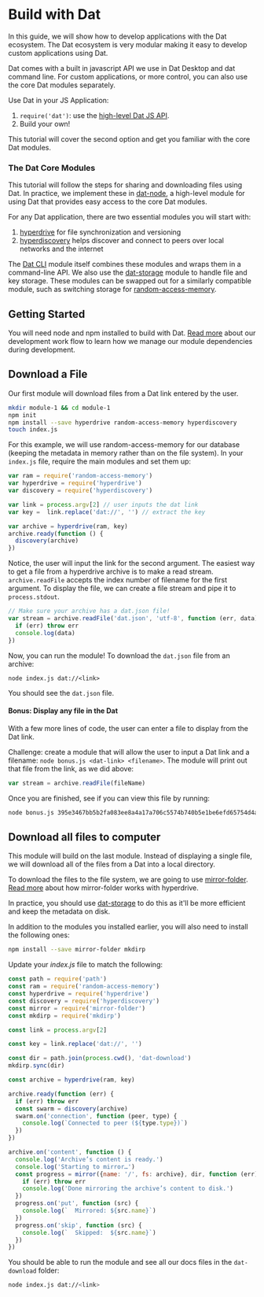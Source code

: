 # Build with Dat

In this guide, we will show how to develop applications with the Dat ecosystem. The Dat ecosystem is very modular making it easy to develop custom applications using Dat.

Dat comes with a built in javascript API we use in Dat Desktop and dat command line. For custom applications, or more control, you can also use the core Dat modules separately.

Use Dat in your JS Application:

1. `require('dat')`: use the [high-level Dat JS API](https://github.com/datproject/dat-node).
2. Build your own!

This tutorial will cover the second option and get you familiar with the core Dat modules.

### The Dat Core Modules

This tutorial will follow the steps for sharing and downloading files using Dat. In practice, we implement these in [dat-node](https://github.com/datproject/dat-node), a high-level module for using Dat that provides easy access to the core Dat modules.

For any Dat application, there are two essential modules you will start with:

1. [hyperdrive](https://npmjs.org/hyperdrive) for file synchronization and versioning
2. [hyperdiscovery](https://npmjs.org/hyperdiscovery) helps discover and connect to peers over local networks and the internet

The [Dat CLI](https://npmjs.org/dat) module itself combines these modules and wraps them in a command-line API. We also use the [dat-storage](https://github.com/datproject/dat-storage) module to handle file and key storage. These modules can be swapped out for a similarly compatible module, such as switching storage for [random-access-memory](https://github.com/mafintosh/random-access-memory).

## Getting Started

You will need node and npm installed to build with Dat. [Read more](https://github.com/datproject/dat/blob/master/CONTRIBUTING.md#development-workflow) about our development work flow to learn how we manage our module dependencies during development.

## Download a File

Our first module will download files from a Dat link entered by the user.

```bash
mkdir module-1 && cd module-1
npm init
npm install --save hyperdrive random-access-memory hyperdiscovery
touch index.js
```

For this example, we will use random-access-memory for our database (keeping the metadata in memory rather than on the file system). In your `index.js` file, require the main modules and set them up:

```js
var ram = require('random-access-memory')
var hyperdrive = require('hyperdrive')
var discovery = require('hyperdiscovery')

var link = process.argv[2] // user inputs the dat link
var key =  link.replace('dat://', '') // extract the key

var archive = hyperdrive(ram, key)
archive.ready(function () {
  discovery(archive)
})
```

Notice, the user will input the link for the second argument. The easiest way to get a file from a hyperdrive archive is to make a read stream. `archive.readFile` accepts the index number of filename for the first argument. To display the file, we can create a file stream and pipe it to `process.stdout`.

```js
// Make sure your archive has a dat.json file!
var stream = archive.readFile('dat.json', 'utf-8', function (err, data) {
  if (err) throw err
  console.log(data)
})
```

Now, you can run the module! To download the `dat.json` file from an archive:

```
node index.js dat://<link>
```

You should see the `dat.json` file.

#### Bonus: Display any file in the Dat

With a few more lines of code, the user can enter a file to display from the Dat link.

Challenge: create a module that will allow the user to input a Dat link and a filename: `node bonus.js <dat-link> <filename>`. The module will print out that file from the link, as we did above:

```js
var stream = archive.readFile(fileName)
```

Once you are finished, see if you can view this file by running:

```bash
node bonus.js 395e3467bb5b2fa083ee8a4a17a706c5574b740b5e1be6efd65754d4ab7328c2 readme.md
```

## Download all files to computer

This module will build on the last module. Instead of displaying a single file, we will download all of the files from a Dat into a local directory.

To download the files to the file system, we are going to use [mirror-folder](https://github.com/mafintosh/mirror-folder). [Read more](/using-fs) about how mirror-folder works with hyperdrive.

In practice, you should use [dat-storage](https://github.com/datproject/dat-storage) to do this as it'll be more efficient and keep the metadata on disk.

In addition to the modules you installed earlier, you will also need to install the following ones:

```bash
npm install --save mirror-folder mkdirp
```

Update your _index.js_ file to match the following:

```js
const path = require('path')
const ram = require('random-access-memory')
const hyperdrive = require('hyperdrive')
const discovery = require('hyperdiscovery')
const mirror = require('mirror-folder')
const mkdirp = require('mkdirp')

const link = process.argv[2]

const key = link.replace('dat://', '')

const dir = path.join(process.cwd(), 'dat-download')
mkdirp.sync(dir)

const archive = hyperdrive(ram, key)

archive.ready(function (err) {
  if (err) throw err
  const swarm = discovery(archive)
  swarm.on('connection', function (peer, type) {
    console.log(`Connected to peer (${type.type})`)
  })
})

archive.on('content', function () {
  console.log('Archive’s content is ready.')
  console.log('Starting to mirror…')
  const progress = mirror({name: '/', fs: archive}, dir, function (err) {
    if (err) throw err
    console.log('Done mirroring the archive’s content to disk.')
  })
  progress.on('put', function (src) {
    console.log(`  Mirrored: ${src.name}`)
  })
  progress.on('skip', function (src) {
    console.log(`  Skipped:  ${src.name}`)
  })
})
```

You should be able to run the module and see all our docs files in the `dat-download` folder:

```bash
node index.js dat://<link>
```
